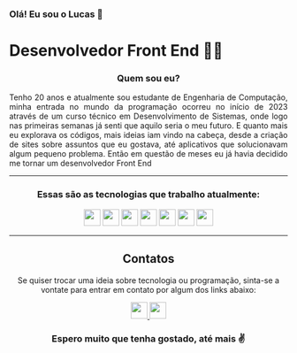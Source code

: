### Olá! Eu sou o Lucas 🫰

# Desenvolvedor Front End 👨‍💻

<div align="center">
  
### Quem sou eu?
</div>
<p align="justify">Tenho 20 anos e atualmente sou estudante de Engenharia de Computação, minha entrada no mundo da programação ocorreu no início de 2023 através de um curso técnico em Desenvolvimento de Sistemas, onde logo nas primeiras semanas já senti que aquilo seria o meu futuro. E quanto mais eu explorava os códigos, mais ideias iam vindo na cabeça, desde a criação de sites sobre assuntos que eu gostava, até aplicativos que solucionavam algum pequeno problema. Então em questão de meses eu já havia decidido me tornar um desenvolvedor Front End</p>

----

<div align="center">
  
### Essas são as tecnologias que trabalho atualmente:
  <img height="30em" src="https://img.shields.io/badge/React-20232A?style=for-the-badge&logo=react&logoColor=61DAFB">
  <img height="30em" src="https://img.shields.io/badge/React_Native-20232A?style=for-the-badge&logo=react&logoColor=61DAFB">
  <img height="30em" src="https://img.shields.io/badge/JavaScript-F7DF1E?style=for-the-badge&logo=javascript&logoColor=white">
  <img height="30em" src="https://img.shields.io/badge/HTML5-E34F26?style=for-the-badge&logo=html5&logoColor=white">
  <img height="30em" src="https://img.shields.io/badge/CSS3-1572B6?style=for-the-badge&logo=css3&logoColor=white">
  <img height="30em" src="https://img.shields.io/badge/GIT-E34F26?style=for-the-badge&logo=git&logoColor=white">
  <img height="30em" src="https://img.shields.io/badge/GITHUB-2D333B?style=for-the-badge&logo=github&logoColor=white">
</div>

----

<div align="center">

## Contatos

<p>Se quiser trocar uma ideia sobre tecnologia ou programação, sinta-se a vontate para entrar em contato por algum dos links abaixo:</p>
<a href="https://www.linkedin.com/in/garcialucasga">
  <img height="30em" src="https://img.shields.io/badge/LINKEDIN-0077B5?style=for-the-badge&logo=linkedin&logoColor=white">
</a>

<a href="mailto:lucasgabrielg287@gmail.com">
  <img height="30em" src="https://img.shields.io/badge/EMAIL-BB001B?style=for-the-badge&logo=gmail&logoColor=white">
</a>
</div>

<div align="center">
  
### Espero muito que tenha gostado, até mais ✌️

</div>
